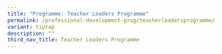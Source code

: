```yaml
---
title: "Programme: Teacher Leaders Programme"
permalink: /professional-development-prog/teacherleadersprogramme/
variant: tiptap
description: ""
third_nav_title: Teacher Leaders Programme
---
```

